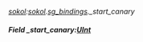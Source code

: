 _[sokol](../../modules/sokol/sokol-module.md):[sokol](../../modules/sokol/sokol-module.md).[sg\_bindings](../../modules/sokol/sokol-sg_bindings.md).\_start\_canary_
##### Field \_start\_canary:[UInt](../../modules/wonkey/wonkey-types-uint.md)
